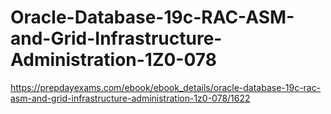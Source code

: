 # Oracle-Database-19c-RAC-ASM-and-Grid-Infrastructure-Administration-1Z0-078
https://prepdayexams.com/ebook/ebook_details/oracle-database-19c-rac-asm-and-grid-infrastructure-administration-1z0-078/1622
